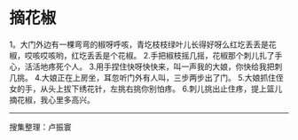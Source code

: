 # 摘花椒

1。大门外边有一棵弯弯的椒呀呼咳，青圪枝枝绿叶儿长得好呀么红圪丢丢是花椒，哎咳哎咳哟，红圪丢丢是个花椒。
2.手把椒枝摇几摇，花椒那个刺儿扎了手心，活活地疼死个人。
3.用手捏住快呀快快来，叫一声我的大娘，你快给我把刺几挑。
4.大娘正在上房坐，耳忽听门外有人叫，三步两步出了门。
5.大娘抓住侄女的手，从头上拔下绣花针，左挑右挑你别怕疼。
6.刺儿挑出止住疼，提上篮儿摘花椒，我心里多高兴。

---

搜集整理：卢振寰
